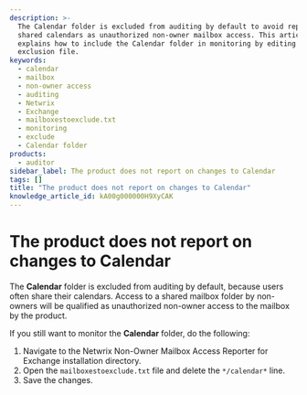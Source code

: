 ```yaml
---
description: >-
  The Calendar folder is excluded from auditing by default to avoid reporting
  shared calendars as unauthorized non-owner mailbox access. This article
  explains how to include the Calendar folder in monitoring by editing the
  exclusion file.
keywords:
  - calendar
  - mailbox
  - non-owner access
  - auditing
  - Netwrix
  - Exchange
  - mailboxestoexclude.txt
  - monitoring
  - exclude
  - Calendar folder
products:
  - auditor
sidebar_label: The product does not report on changes to Calendar
tags: []
title: "The product does not report on changes to Calendar"
knowledge_article_id: kA00g000000H9XyCAK
---
```


# The product does not report on changes to Calendar

The **Calendar** folder is excluded from auditing by default, because users often share their calendars. Access to a shared mailbox folder by non-owners will be qualified as unauthorized non-owner access to the mailbox by the product.

If you still want to monitor the **Calendar** folder, do the following:

1. Navigate to the Netwrix Non-Owner Mailbox Access Reporter for Exchange installation directory.
2. Open the `mailboxestoexclude.txt` file and delete the `*/calendar*` line.
3. Save the changes.
